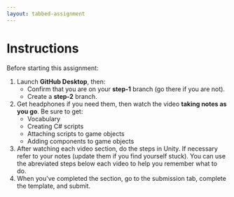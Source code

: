 ```yaml
---
layout: tabbed-assignment
---
```


# Instructions

Before starting this assignment:
1. Launch **GitHub Desktop**, then:
   - Confirm that you are on your **step-1** branch (go there if you are not).
   - Create a **step-2** branch.
1. Get headphones if you need them, then watch the video **taking notes as you go**. Be sure to get:
   - Vocabulary
   - Creating C# scripts
   - Attaching scripts to game objects
   - Adding components to game objects
1. After watching each video section, do the steps in Unity. If necessary refer to your notes (update them if you find yourself stuck). You can use the abreviated steps below each video to help you remember what to do.
1. When you've completed the section, go to the submission tab, complete the template, and submit.

<!-- Don't edit links here, change them in _data/assignment.yml instead, -->

[slides]: <{{site.data.assignment.slides}}>
[template]: <{{site.data.assignment.template}}>
